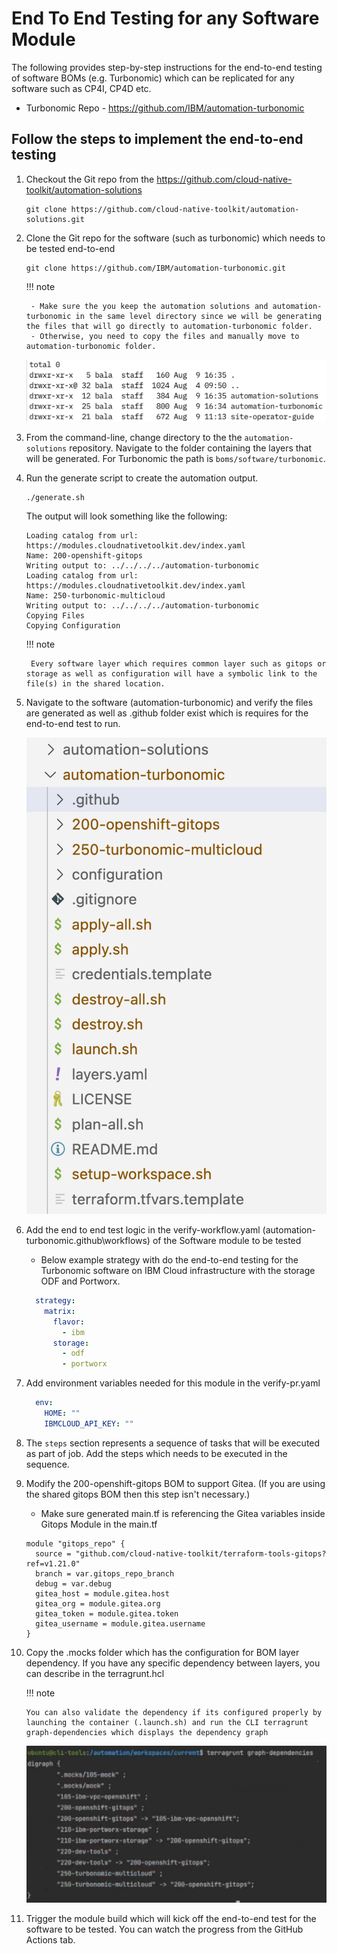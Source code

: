 # End To End Testing for any Software Module

The following provides step-by-step instructions for the end-to-end testing of software BOMs (e.g. Turbonomic) which can be replicated for any software such as CP4I, CP4D etc.

- Turbonomic Repo - https://github.com/IBM/automation-turbonomic

## Follow the steps to implement the end-to-end testing

1. Checkout the Git repo from the https://github.com/cloud-native-toolkit/automation-solutions

    ```shell
    git clone https://github.com/cloud-native-toolkit/automation-solutions.git
    ```

2. Clone the Git repo for the software (such as turbonomic) which needs to be tested end-to-end

    ```shell
    git clone https://github.com/IBM/automation-turbonomic.git
    ```

    !!! note 
    
        - Make sure the you keep the automation solutions and automation-turbonomic in the same level directory since we will be generating the files that will go directly to automation-turbonomic folder. 
        - Otherwise, you need to copy the files and manually move to automation-turbonomic folder.

    ![](../../images/Automation-Turbo.png)

3. From the command-line, change directory to the the `automation-solutions` repository. Navigate to the folder containing the layers that will be generated. For Turbonomic the path is `boms/software/turbonomic`.

4. Run the generate script to create the automation output. 

    ```shell
    ./generate.sh
    ```

    The output will look something like the following: 
    
    ```shell
    Loading catalog from url: https://modules.cloudnativetoolkit.dev/index.yaml
    Name: 200-openshift-gitops
    Writing output to: ../../../../automation-turbonomic
    Loading catalog from url: https://modules.cloudnativetoolkit.dev/index.yaml
    Name: 250-turbonomic-multicloud
    Writing output to: ../../../../automation-turbonomic
    Copying Files
    Copying Configuration
    ```

    !!! note
    
        Every software layer which requires common layer such as gitops or storage as well as configuration will have a symbolic link to the file(s) in the shared location.

4. Navigate to the software (automation-turbonomic) and verify the files are generated as well as .github folder exist which is requires for the end-to-end test to run.

    ![](../../images/Turbonomic-generated.png)

5. Add the end to end test logic in the verify-workflow.yaml (automation-turbonomic\.github\workflows) of the Software module to be tested

    - Below example strategy with do the end-to-end testing for the Turbonomic software on IBM Cloud infrastructure with the storage ODF and Portworx.

    ```yaml
      strategy:
        matrix:
          flavor:
            - ibm
          storage:
            - odf
            - portworx
    ```

7. Add environment variables needed for this module in the verify-pr.yaml

    ```yaml
      env:
        HOME: ""
        IBMCLOUD_API_KEY: ""
    ```

8. The `steps` section represents a sequence of tasks that will be executed as part of job. Add the steps which needs to be executed in the sequence.

9. Modify the 200-openshift-gitops BOM to support Gitea. (If you are using the shared gitops BOM then this step isn't necessary.)

    - Make sure generated main.tf is referencing the Gitea variables inside Gitops Module in the main.tf
  
    ```hcl
    module "gitops_repo" {
      source = "github.com/cloud-native-toolkit/terraform-tools-gitops?ref=v1.21.0"
      branch = var.gitops_repo_branch
      debug = var.debug
      gitea_host = module.gitea.host
      gitea_org = module.gitea.org
      gitea_token = module.gitea.token
      gitea_username = module.gitea.username
    }
    ```

10. Copy the .mocks folder which has the configuration for BOM layer dependency. If you have any specific dependency between layers, you can describe in the terragrunt.hcl

    !!! note
    
        You can also validate the dependency if its configured properly by launching the container (.launch.sh) and run the CLI terragrunt graph-dependencies which displays the dependency graph
    
    ![](../../images/terragrunt-dependency.png)

11. Trigger the module build which will kick off the end-to-end test for the software to be tested. You can watch the progress from the GitHub Actions tab.
